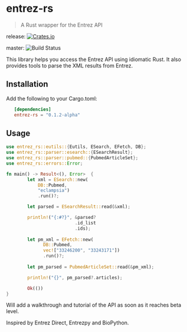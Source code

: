 # entrez-rs

> A Rust wrapper for the Entrez API 

release: [![Crates.io][ci]][cl] 

[ci]: https://img.shields.io/crates/v/entrez-rs.svg
[cl]: https://crates.io/crates/entrez-rs/

master: ![Build Status](https://travis-ci.org/Zenleaf/entrez-rs.svg?branch=master)

This library helps you access the Entrez API using idiomatic Rust.
It also provides tools to parse the XML results from Entrez.

## Installation

Add the following to your Cargo.toml:
```toml
   [dependencies]
   entrez-rs = "0.1.2-alpha"
```

## Usage
```rust
use entrez_rs::eutils::{Eutils, ESearch, EFetch, DB};
use entrez_rs::parser::esearch::{ESearchResult};
use entrez_rs::parser::pubmed::{PubmedArticleSet};
use entrez_rs::errors::Error;

fn main() -> Result<(), Error>  {
        let xml = ESearch::new(
            DB::Pubmed, 
            "eclampsia")
            .run()?;

        let parsed = ESearchResult::read(&xml);

        println!("{:#?}", &parsed?
                          .id_list
                          .ids);
        
        let pm_xml = EFetch::new(
              DB::Pubmed,
              vec!["33246200", "33243171"])
              .run()?;
        
        let pm_parsed = PubmedArticleSet::read(&pm_xml);

        println!("{}", pm_parsed?.articles);

        Ok(())
}


```
Will add a walkthrough and tutorial of the API as soon as it reaches beta level.

Inspired by Entrez Direct, Entrezpy and BioPython.
